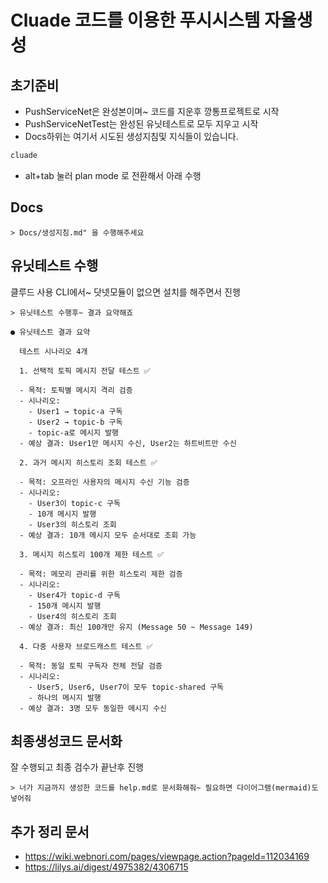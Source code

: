 ﻿# Cluade 코드를 이용한 푸시시스템 자율생성

## 초기준비

- PushServiceNet은 완성본이며~ 코드를 지운후 깡통프로젝트로 시작
- PushServiceNetTest는 완성된 유닛테스트로 모두 지우고 시작
- Docs하위는 여기서 시도된 생성지침및 지식들이 있습니다.

```bash
cluade
```
- alt+tab 눌러 plan mode 로 전환해서 아래 수행


## Docs
```
> Docs/생성지침.md" 을 수행해주세요
```


## 유닛테스트 수행

클루드 사용 CLI에서~ 닷넷모듈이 없으면 설치를 해주면서 진행 

```
> 유닛테스트 수행후~ 결과 요약해죠
```

```
● 유닛테스트 결과 요약

  테스트 시나리오 4개

  1. 선택적 토픽 메시지 전달 테스트 ✅

  - 목적: 토픽별 메시지 격리 검증
  - 시나리오:
    - User1 → topic-a 구독
    - User2 → topic-b 구독
    - topic-a로 메시지 발행
  - 예상 결과: User1만 메시지 수신, User2는 하트비트만 수신

  2. 과거 메시지 히스토리 조회 테스트 ✅

  - 목적: 오프라인 사용자의 메시지 수신 기능 검증
  - 시나리오:
    - User3이 topic-c 구독
    - 10개 메시지 발행
    - User3의 히스토리 조회
  - 예상 결과: 10개 메시지 모두 순서대로 조회 가능

  3. 메시지 히스토리 100개 제한 테스트 ✅

  - 목적: 메모리 관리를 위한 히스토리 제한 검증
  - 시나리오:
    - User4가 topic-d 구독
    - 150개 메시지 발행
    - User4의 히스토리 조회
  - 예상 결과: 최신 100개만 유지 (Message 50 ~ Message 149)

  4. 다중 사용자 브로드캐스트 테스트 ✅

  - 목적: 동일 토픽 구독자 전체 전달 검증
  - 시나리오:
    - User5, User6, User7이 모두 topic-shared 구독
    - 하나의 메시지 발행
  - 예상 결과: 3명 모두 동일한 메시지 수신

```


## 최종생성코드 문서화

잘 수행되고 최종 검수가 끝난후 진행

```
> 너가 지금까지 생성한 코드를 help.md로 문서화해줘~ 필요하면 다이어그램(mermaid)도 넣어줘
```

## 추가 정리 문서
- https://wiki.webnori.com/pages/viewpage.action?pageId=112034169
- https://lilys.ai/digest/4975382/4306715

